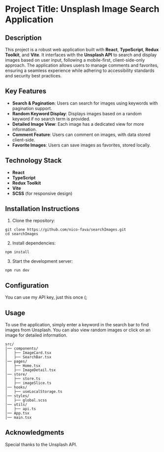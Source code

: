 # Project Title: Unsplash Image Search Application

## Description

This project is a robust web application built with **React**, **TypeScript**, **Redux Toolkit**, and **Vite**. It interfaces with the **Unsplash API** to search and display images based on user input, following a mobile-first, client-side-only approach. The application allows users to manage comments and favorites, ensuring a seamless experience while adhering to accessibility standards and security best practices.

## Key Features

- **Search & Pagination**: Users can search for images using keywords with pagination support.
- **Random Keyword Display**: Displays images based on a random keyword if no search term is provided.
- **Detailed Image View**: Each image has a dedicated view for more information.
- **Comment Feature**: Users can comment on images, with data stored client-side.
- **Favorite Images**: Users can save images as favorites, stored locally.

## Technology Stack

- **React**
- **TypeScript**
- **Redux Toolkit**
- **Vite**
- **SCSS** (for responsive design)

## Installation Instructions

1. Clone the repository:

```
git clone https://github.com/nico-fava/searchImages.git
cd searchImages
```

2. Install dependencies:

```
npm install
```

3. Start the development server:

```
npm run dev
```

## Configuration

You can use my API key, just this once (;

## Usage

To use the application, simply enter a keyword in the search bar to find images from Unsplash. You can also view random images or click on an image for detailed information.

```
src/
│── components/
│   ├── ImageCard.tsx
│   ├── SearchBar.tsx
│── pages/
│   ├── Home.tsx
│   ├── ImageDetail.tsx
│── store/
│   ├── store.ts
│   ├── imageSlice.ts
│── hooks/
│   ├── useLocalStorage.ts
│── styles/
│   ├── global.scss
│── utils/
│   ├── api.ts
│── App.tsx
│── main.tsx
```

## Acknowledgments

Special thanks to the Unsplash API.
